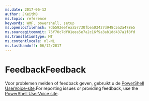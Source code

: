 ```yaml
---
ms.date: 2017-06-12
author: JKeithB
ms.topic: reference
keywords: WMF, powershell, setup
ms.openlocfilehash: 7db592eefeaa57730fbea03427d948c5a2a478e5
ms.sourcegitcommit: 75f70c7df01eea5e7a2c16f9a3ab1dd437a1f8fd
ms.translationtype: MT
ms.contentlocale: nl-NL
ms.lasthandoff: 06/12/2017
---
```

# <a name="feedback"></a><span data-ttu-id="05286-102">Feedback</span><span class="sxs-lookup"><span data-stu-id="05286-102">Feedback</span></span>
<span data-ttu-id="05286-103">Voor problemen melden of feedback geven, gebruikt u de [PowerShell UserVoice-site](http://windowsserver.uservoice.com/forums/301869-powershell).</span><span class="sxs-lookup"><span data-stu-id="05286-103">For reporting issues or providing feedback, use the [PowerShell UserVoice site](http://windowsserver.uservoice.com/forums/301869-powershell).</span></span>

